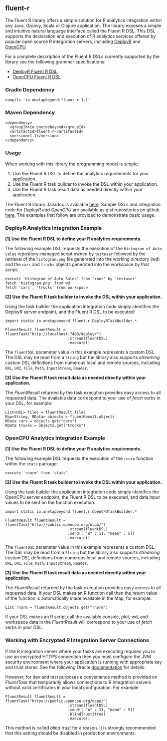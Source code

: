 ## fluent-r

The Fluent R library offers a simple solution for R analytics integration within any Java, Groovy, Scala or Clojure application. The library exposes a simple and intuitive natural language interface called the Fluent R DSL. This DSL supports the declaration and execution of R analytics services offered by popular open source R integration servers, including [DeployR](http://deployr.revolutionanalytics.com) and [OpenCPU](http://opencpu.org).

For a complete description of the Fluent R DSLs currently supported by the library see the following grammar specifications:

- [DeployR Fluent R DSL](dsl/deployr/README.md)
- [OpenCPU Fluent R DSL](dsl/opencpu/README.md)

### Gradle Dependency

```
compile 'io.onetapbeyond:fluent-r:1.1'
```

### Maven Dependency

```
<dependency>
  <groupId>io.onetapbeyond</groupId>
  <artifactId>fluent-r</artifactId>
  <version>1.1</version>
</dependency>
```

### Usage

When working with this library the programming model is simple:

1. Use the Fluent R DSL to define the analytics requirements for your application.
2. Use the Fluent R task builder to invoke the DSL within your application.
3. Use the Fluent R task result data as needed directly within your application.

The Fluent R library Javadoc is available [here](http://www.javadoc.io/doc/io.onetapbeyond/fluent-r/). Sample DSLs and integration code for *DeployR* and *OpenCPU* are available as gist repositories on github [here](https://gist.github.com/search?utf8=%E2%9C%93&q=fluent-r). The examples that follow are provided to demonstrate basic usage.

### DeployR Analytics Integration Example

**[1] Use the Fluent R DSL to define your R analytics requirements.**

The following example DSL requests the execution of the `Histogram of Auto Sales` repository-managed script owned by `testuser` followed by the retrieval of the `histogram.png` file generated into the working directory (wd) and the `cars` and `trucks` objects generated into the workspace by that script:

```
execute 'Histogram of Auto Sales' from 'root' by 'testuser'
fetch 'histogram.png' from wd
fetch 'cars', 'trucks' from workspace
```

**[2] Use the Fluent R task builder to invoke the DSL within your application.**

Using the task builder the application integration code simply identifies the DeployR server endpoint, and the Fluent R DSL to be executed:

```
import static io.onetapbeyond.fluent.r.DeployRTaskBuilder.*

FluentResult fluentResult = fluentTask("http://localhost:7400/deployr")
						    .stream(fluentDSL)
						    .execute()
```

The `fluentDSL` parameter value in this example represents a custom DSL. The DSL may be read from a `String` but the library also supports *streaming* custom DSL definitions from numerous local and remote sources, including `URL`, `URI`, `File`, `Path`, `InputStream`, `Reader`.

**[3] Use the Fluent R task result data as needed directly within your application.**

The *FluentResult* returned by the task execution provides easy access to all requested data. The available data correspond to your use of *fetch* verbs in your DSL, for example:

```
List<URL> files = fluentResult.files
Map<String, RData> objects = fluentResult.objects
RData cars = objects.get("cars")
RData trucks = objects.get("trucks")
```

### OpenCPU Analytics Integration Example

**[1] Use the Fluent R DSL to define your R analytics requirements.**

The following example DSL requests the execution of the `rnorm` function within the `stats` package:

```
execute 'rnorm' from 'stats'
```

**[2] Use the Fluent R task builder to invoke the DSL within your application.**

Using the task builder the application integration code simply identifies the OpenCPU server endpoint, the Fluent R DSL to be executed, and data input values to be sent on the function execution:

```
import static io.onetapbeyond.fluent.r.OpenCPUTaskBuilder.*

FluentResult fluentResult = fluentTask("http://public.opencpu.org/ocpu/")
						    .stream(fluentDSL)
						    .send([ "n" : 11, "mean" : 5])
						    .execute()
```

The `fluentDSL` parameter value in this example represents a custom DSL. The DSL may be read from a `String` but the library also supports *streaming* custom DSL definitions from numerous local and remote sources, including `URL`, `URI`, `File`, `Path`, `InputStream`, `Reader`.

**[3] Use the Fluent R task result data as needed directly within your application.**

The *FluentResult* returned by the task execution provides easy access to all requested data. If your DSL makes an R function call then the return value of the function is automatically made available in the Map, for example:

```
List rnorm = fluentResult.objects.get("rnorm")
```

If your DSL makes an R script call the available console, plot, wd, and workspace data in the *FluentResult* will correspond to your use of *fetch* verbs in your DSL.

### Working with Encrypted R Integration Server Connections

If the R integration server where your tasks are executing requires
you to use an encrypted HTTPS connection then you must configure the
JVM security environment where your application is running with
appropriate key and trust stores. See the following Oracle
[documentation](http://docs.oracle.com/javase/8/docs/technotes/guides/security/jsse/JSSERefGuide.html) for details.

However, for dev and test purposes a convenience method is provided on
*FluentTask* that temporarily allows connections to R Integration
servers without valid certificates in your local configuration. For example:

```
FluentResult fluentResult = fluentTask("https://public.opencpu.org/ocpu/")
						    .stream(fluentDSL)
						    .send([ "n" : 11, "mean" : 5])
						    .blindTrust(true)
						    .execute()
```

This method is called *blind trust* for a reason. It is strongly recommended that this setting should be disabled in production environments.
